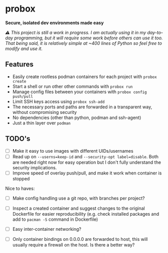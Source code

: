 
# probox

**Secure, isolated dev environments made easy**

*⚠️ This project is still a work in progress. I am actually using it in my day-to-day programming, but it will require some work before others can use it too. That being said, it is relatively simple at ~400 lines of Python so feel free to modify and use it.*


## Features

- Easily create rootless podman containers for each project with `probox create`
- Start a shell or run other other commands with `probox run`
- Manage config files between your containers with `probox config push/pull`
- Limit SSH keys access using `probox ssh-add`
- The necessary ports and paths are forwarded in a transparent way, without compromising security
- No dependencies (other than python, podman and ssh-agent)
- Just a thin layer over `podman`


## TODO's

- [ ] Make it easy to use images with different UIDs/usernames
- [ ] Read up on `--userns=keep-id` and `--security-opt label=disable`. Both are needed right now for easy operation but I don't fully understand the security implications.
- [ ] Improve speed of overlay push/pull, and make it work when container is stopped

Nice to haves:
- [ ] Make config handling use a git repo, with branches per project?
- [ ] Inspect a created container and suggest changes to the original Dockerfile for easier reproducibility (e.g. check installed packages and add to `pacman -S` command in Dockerfile)
- [ ] Easy inter-container networking?
- [ ] Only container bindings on 0.0.0.0 are forwarded to host, this will usually require a firewall on the host. Is there a better way?

